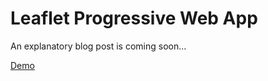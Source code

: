 # Leaflet Progressive Web App

An explanatory blog post is coming soon...

[Demo](http://nickpeihl.com/leaflet-example-pwa)
